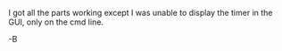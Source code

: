 I got all the parts working except I was unable to display the timer in the GUI, only on the cmd line.

-B

